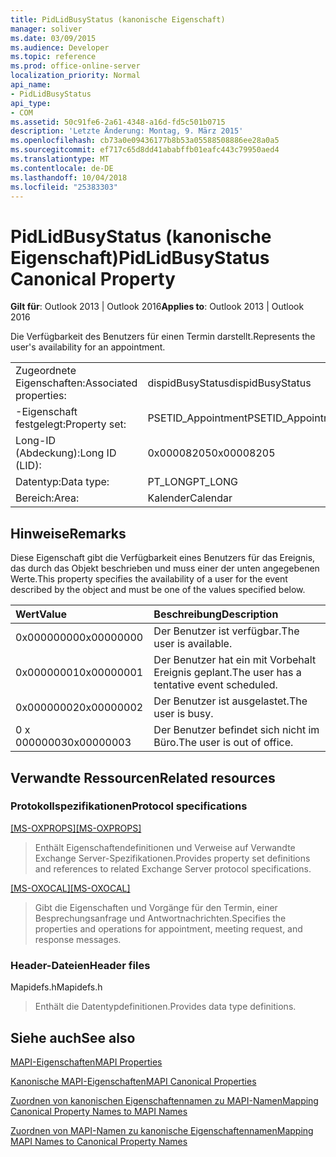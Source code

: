 ```yaml
---
title: PidLidBusyStatus (kanonische Eigenschaft)
manager: soliver
ms.date: 03/09/2015
ms.audience: Developer
ms.topic: reference
ms.prod: office-online-server
localization_priority: Normal
api_name:
- PidLidBusyStatus
api_type:
- COM
ms.assetid: 50c91fe6-2a61-4348-a16d-fd5c501b0715
description: 'Letzte Änderung: Montag, 9. März 2015'
ms.openlocfilehash: cb73a0e09436177b8b53a05588508886ee28a0a5
ms.sourcegitcommit: ef717c65d8dd41ababffb01eafc443c79950aed4
ms.translationtype: MT
ms.contentlocale: de-DE
ms.lasthandoff: 10/04/2018
ms.locfileid: "25383303"
---
```

# <a name="pidlidbusystatus-canonical-property"></a><span data-ttu-id="86953-103">PidLidBusyStatus (kanonische Eigenschaft)</span><span class="sxs-lookup"><span data-stu-id="86953-103">PidLidBusyStatus Canonical Property</span></span>

  
  
<span data-ttu-id="86953-104">**Gilt für**: Outlook 2013 | Outlook 2016</span><span class="sxs-lookup"><span data-stu-id="86953-104">**Applies to**: Outlook 2013 | Outlook 2016</span></span> 
  
<span data-ttu-id="86953-105">Die Verfügbarkeit des Benutzers für einen Termin darstellt.</span><span class="sxs-lookup"><span data-stu-id="86953-105">Represents the user's availability for an appointment.</span></span>
  
|||
|:-----|:-----|
|<span data-ttu-id="86953-106">Zugeordnete Eigenschaften:</span><span class="sxs-lookup"><span data-stu-id="86953-106">Associated properties:</span></span>  <br/> |<span data-ttu-id="86953-107">dispidBusyStatus</span><span class="sxs-lookup"><span data-stu-id="86953-107">dispidBusyStatus</span></span>  <br/> |
|<span data-ttu-id="86953-108">-Eigenschaft festgelegt:</span><span class="sxs-lookup"><span data-stu-id="86953-108">Property set:</span></span>  <br/> |<span data-ttu-id="86953-109">PSETID_Appointment</span><span class="sxs-lookup"><span data-stu-id="86953-109">PSETID_Appointment</span></span>  <br/> |
|<span data-ttu-id="86953-110">Long-ID (Abdeckung):</span><span class="sxs-lookup"><span data-stu-id="86953-110">Long ID (LID):</span></span>  <br/> |<span data-ttu-id="86953-111">0x00008205</span><span class="sxs-lookup"><span data-stu-id="86953-111">0x00008205</span></span>  <br/> |
|<span data-ttu-id="86953-112">Datentyp:</span><span class="sxs-lookup"><span data-stu-id="86953-112">Data type:</span></span>  <br/> |<span data-ttu-id="86953-113">PT_LONG</span><span class="sxs-lookup"><span data-stu-id="86953-113">PT_LONG</span></span>  <br/> |
|<span data-ttu-id="86953-114">Bereich:</span><span class="sxs-lookup"><span data-stu-id="86953-114">Area:</span></span>  <br/> |<span data-ttu-id="86953-115">Kalender</span><span class="sxs-lookup"><span data-stu-id="86953-115">Calendar</span></span>  <br/> |
   
## <a name="remarks"></a><span data-ttu-id="86953-116">Hinweise</span><span class="sxs-lookup"><span data-stu-id="86953-116">Remarks</span></span>

<span data-ttu-id="86953-117">Diese Eigenschaft gibt die Verfügbarkeit eines Benutzers für das Ereignis, das durch das Objekt beschrieben und muss einer der unten angegebenen Werte.</span><span class="sxs-lookup"><span data-stu-id="86953-117">This property specifies the availability of a user for the event described by the object and must be one of the values specified below.</span></span>
  
|<span data-ttu-id="86953-118">**Wert**</span><span class="sxs-lookup"><span data-stu-id="86953-118">**Value**</span></span>|<span data-ttu-id="86953-119">**Beschreibung**</span><span class="sxs-lookup"><span data-stu-id="86953-119">**Description**</span></span>|
|:-----|:-----|
|<span data-ttu-id="86953-120">0x00000000</span><span class="sxs-lookup"><span data-stu-id="86953-120">0x00000000</span></span>  <br/> |<span data-ttu-id="86953-121">Der Benutzer ist verfügbar.</span><span class="sxs-lookup"><span data-stu-id="86953-121">The user is available.</span></span>  <br/> |
|<span data-ttu-id="86953-122">0x00000001</span><span class="sxs-lookup"><span data-stu-id="86953-122">0x00000001</span></span>  <br/> |<span data-ttu-id="86953-123">Der Benutzer hat ein mit Vorbehalt Ereignis geplant.</span><span class="sxs-lookup"><span data-stu-id="86953-123">The user has a tentative event scheduled.</span></span>  <br/> |
|<span data-ttu-id="86953-124">0x00000002</span><span class="sxs-lookup"><span data-stu-id="86953-124">0x00000002</span></span>  <br/> |<span data-ttu-id="86953-125">Der Benutzer ist ausgelastet.</span><span class="sxs-lookup"><span data-stu-id="86953-125">The user is busy.</span></span>  <br/> |
|<span data-ttu-id="86953-126">0 x 00000003</span><span class="sxs-lookup"><span data-stu-id="86953-126">0x00000003</span></span>  <br/> |<span data-ttu-id="86953-127">Der Benutzer befindet sich nicht im Büro.</span><span class="sxs-lookup"><span data-stu-id="86953-127">The user is out of office.</span></span>  <br/> |
   
## <a name="related-resources"></a><span data-ttu-id="86953-128">Verwandte Ressourcen</span><span class="sxs-lookup"><span data-stu-id="86953-128">Related resources</span></span>

### <a name="protocol-specifications"></a><span data-ttu-id="86953-129">Protokollspezifikationen</span><span class="sxs-lookup"><span data-stu-id="86953-129">Protocol specifications</span></span>

<span data-ttu-id="86953-130">[[MS-OXPROPS]](https://msdn.microsoft.com/library/f6ab1613-aefe-447d-a49c-18217230b148%28Office.15%29.aspx)</span><span class="sxs-lookup"><span data-stu-id="86953-130">[[MS-OXPROPS]](https://msdn.microsoft.com/library/f6ab1613-aefe-447d-a49c-18217230b148%28Office.15%29.aspx)</span></span>
  
> <span data-ttu-id="86953-131">Enthält Eigenschaftendefinitionen und Verweise auf Verwandte Exchange Server-Spezifikationen.</span><span class="sxs-lookup"><span data-stu-id="86953-131">Provides property set definitions and references to related Exchange Server protocol specifications.</span></span>
    
<span data-ttu-id="86953-132">[[MS-OXOCAL]](https://msdn.microsoft.com/library/09861fde-c8e4-4028-9346-e7c214cfdba1%28Office.15%29.aspx)</span><span class="sxs-lookup"><span data-stu-id="86953-132">[[MS-OXOCAL]](https://msdn.microsoft.com/library/09861fde-c8e4-4028-9346-e7c214cfdba1%28Office.15%29.aspx)</span></span>
  
> <span data-ttu-id="86953-133">Gibt die Eigenschaften und Vorgänge für den Termin, einer Besprechungsanfrage und Antwortnachrichten.</span><span class="sxs-lookup"><span data-stu-id="86953-133">Specifies the properties and operations for appointment, meeting request, and response messages.</span></span>
    
### <a name="header-files"></a><span data-ttu-id="86953-134">Header-Dateien</span><span class="sxs-lookup"><span data-stu-id="86953-134">Header files</span></span>

<span data-ttu-id="86953-135">Mapidefs.h</span><span class="sxs-lookup"><span data-stu-id="86953-135">Mapidefs.h</span></span>
  
> <span data-ttu-id="86953-136">Enthält die Datentypdefinitionen.</span><span class="sxs-lookup"><span data-stu-id="86953-136">Provides data type definitions.</span></span>
    
## <a name="see-also"></a><span data-ttu-id="86953-137">Siehe auch</span><span class="sxs-lookup"><span data-stu-id="86953-137">See also</span></span>



[<span data-ttu-id="86953-138">MAPI-Eigenschaften</span><span class="sxs-lookup"><span data-stu-id="86953-138">MAPI Properties</span></span>](mapi-properties.md)
  
[<span data-ttu-id="86953-139">Kanonische MAPI-Eigenschaften</span><span class="sxs-lookup"><span data-stu-id="86953-139">MAPI Canonical Properties</span></span>](mapi-canonical-properties.md)
  
[<span data-ttu-id="86953-140">Zuordnen von kanonischen Eigenschaftennamen zu MAPI-Namen</span><span class="sxs-lookup"><span data-stu-id="86953-140">Mapping Canonical Property Names to MAPI Names</span></span>](mapping-canonical-property-names-to-mapi-names.md)
  
[<span data-ttu-id="86953-141">Zuordnen von MAPI-Namen zu kanonische Eigenschaftennamen</span><span class="sxs-lookup"><span data-stu-id="86953-141">Mapping MAPI Names to Canonical Property Names</span></span>](mapping-mapi-names-to-canonical-property-names.md)

